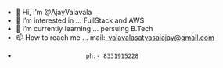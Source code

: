 - 👋 Hi, I’m @AjayValavala
- 👀 I’m interested in ... FullStack and AWS
- 🌱 I’m currently learning ... persuing B.Tech
- 📫 How to reach me ... mail:-valavalasatyasaiajay@gmail.com
-                         ph:- 8331915228

<!---
AjayValavala/AjayValavala is a ✨ special ✨ repository because its `README.md` (this file) appears on your GitHub profile.
You can click the Preview link to take a look at your changes.
--->
